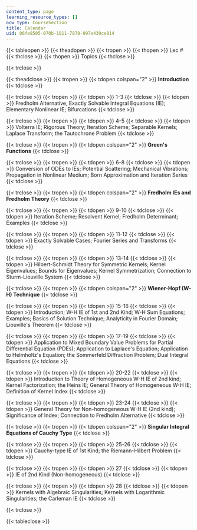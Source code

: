 ```yaml
---
content_type: page
learning_resource_types: []
ocw_type: CourseSection
title: Calendar
uid: 06fe8505-070b-1811-7870-097e439ce814
---
```


{{< tableopen >}}
{{< theadopen >}}
{{< tropen >}}
{{< thopen >}}
Lec #
{{< thclose >}}
{{< thopen >}}
Topics
{{< thclose >}}

{{< trclose >}}

{{< theadclose >}}
{{< tropen >}}
{{< tdopen colspan="2" >}}
**Introduction**
{{< tdclose >}}

{{< trclose >}}
{{< tropen >}}
{{< tdopen >}}
1-3
{{< tdclose >}}
{{< tdopen >}}
Fredholm Alternative, Exactly Solvable Integral Equations (IE); Elementary Nonlinear IE; Bifurcations
{{< tdclose >}}

{{< trclose >}}
{{< tropen >}}
{{< tdopen >}}
4-5
{{< tdclose >}}
{{< tdopen >}}
Volterra IE; Rigorous Theory; Iteration Scheme; Separable Kernels; Laplace Transform; the Tautochrone Problem
{{< tdclose >}}

{{< trclose >}}
{{< tropen >}}
{{< tdopen colspan="2" >}}
**Green's Functions**
{{< tdclose >}}

{{< trclose >}}
{{< tropen >}}
{{< tdopen >}}
6-8
{{< tdclose >}}
{{< tdopen >}}
Conversion of ODEs to IEs; Potential Scattering; Mechanical Vibrations; Propagation in Nonlinear Medium; Born Approximation and Iteration Series
{{< tdclose >}}

{{< trclose >}}
{{< tropen >}}
{{< tdopen colspan="2" >}}
**Fredholm IEs and Fredholm Theory**
{{< tdclose >}}

{{< trclose >}}
{{< tropen >}}
{{< tdopen >}}
9-10
{{< tdclose >}}
{{< tdopen >}}
Iteration Scheme; Resolvent Kernel; Fredholm Determinant; Examples
{{< tdclose >}}

{{< trclose >}}
{{< tropen >}}
{{< tdopen >}}
11-12
{{< tdclose >}}
{{< tdopen >}}
Exactly Solvable Cases; Fourier Series and Transforms
{{< tdclose >}}

{{< trclose >}}
{{< tropen >}}
{{< tdopen >}}
13-14
{{< tdclose >}}
{{< tdopen >}}
Hilbert-Schmidt Theory for Symmetric Kernels; Kernel Eigenvalues; Bounds for Eigenvalues; Kernel Symmetrization; Connection to Sturm-Liouville System
{{< tdclose >}}

{{< trclose >}}
{{< tropen >}}
{{< tdopen colspan="2" >}}
**Wiener-Hopf (W-H) Technique**
{{< tdclose >}}

{{< trclose >}}
{{< tropen >}}
{{< tdopen >}}
15-16
{{< tdclose >}}
{{< tdopen >}}
Introduction; W-H IE of 1st and 2nd Kind; W-H Sum Equations; Examples; Basics of Solution Technique; Analyticity in Fourier Domain; Liouville's Theorem
{{< tdclose >}}

{{< trclose >}}
{{< tropen >}}
{{< tdopen >}}
17-19
{{< tdclose >}}
{{< tdopen >}}
Application to Mixed Boundary Value Problems for Partial Differential Equation (PDEs); Application to Laplace's Equation; Application to Helmholtz's Equation; the Sommerfeld Diffraction Problem; Dual Integral Equations
{{< tdclose >}}

{{< trclose >}}
{{< tropen >}}
{{< tdopen >}}
20-22
{{< tdclose >}}
{{< tdopen >}}
Introduction to Theory of Homogeneous W-H IE of 2nd kind; Kernel Factorization; the Heins IE; General Theory of Homogeneous W-H IE; Definition of Kernel Index
{{< tdclose >}}

{{< trclose >}}
{{< tropen >}}
{{< tdopen >}}
23-24
{{< tdclose >}}
{{< tdopen >}}
General Theory for Non-homogeneous W-H IE (2nd kind); Significance of Index; Connection to Fredholm Alternative
{{< tdclose >}}

{{< trclose >}}
{{< tropen >}}
{{< tdopen colspan="2" >}}
**Singular Integral Equations of Cauchy Type**
{{< tdclose >}}

{{< trclose >}}
{{< tropen >}}
{{< tdopen >}}
25-26
{{< tdclose >}}
{{< tdopen >}}
Cauchy-type IE of 1st Kind; the Riemann-Hilbert Problem
{{< tdclose >}}

{{< trclose >}}
{{< tropen >}}
{{< tdopen >}}
27
{{< tdclose >}}
{{< tdopen >}}
IE of 2nd Kind (Non-homogeneous)
{{< tdclose >}}

{{< trclose >}}
{{< tropen >}}
{{< tdopen >}}
28
{{< tdclose >}}
{{< tdopen >}}
Kernels with Algebraic Singularities; Kernels with Logarithmic Singularities; the Carleman IE
{{< tdclose >}}

{{< trclose >}}

{{< tableclose >}}